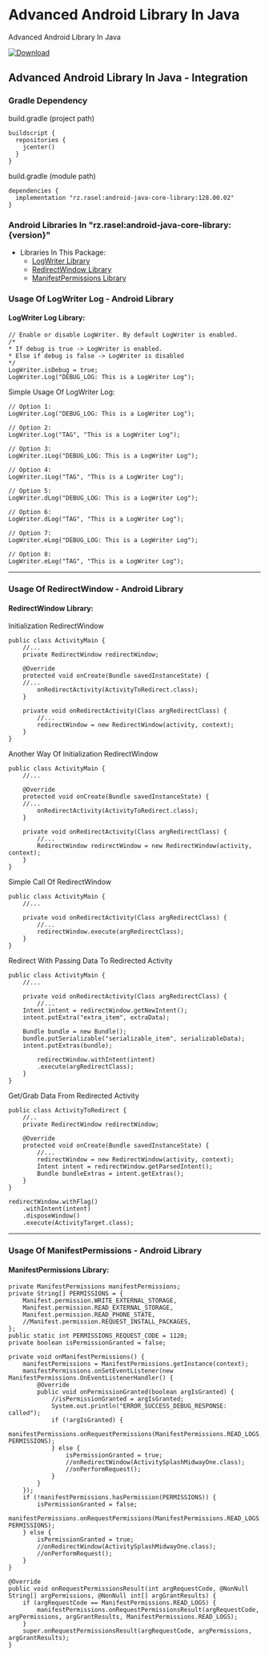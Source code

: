 # Advanced Android Library In Java
Advanced Android Library In Java

[ ![Download](https://api.bintray.com/packages/rzrasel/android-java-core-library-center/android-core-library/images/download.svg) ](https://bintray.com/rzrasel/android-java-core-library-center/android-core-library/_latestVersion)

## Advanced Android Library In Java - Integration
### Gradle Dependency
build.gradle (project path)  
```groovy_project_path 
buildscript {  
  repositories {
    jcenter()
  }
}  
```  
build.gradle (module path)
```groovy_android_gradle_dependency
dependencies {  
  implementation "rz.rasel:android-java-core-library:128.00.02"
}
```

### Android Libraries In "rz.rasel:android-java-core-library:{version}"
* Libraries In This Package:
    * [LogWriter Library](#logwriter-log-library "Goto #logwriter-log-library")
	* [RedirectWindow Library](#redirectwindow-library "Goto #redirectwindow-library")
	* [ManifestPermissions Library](#manifestpermissions-library "Goto #manifestpermissions-library")

### Usage Of LogWriter Log - Android Library
#### LogWriter Log Library:
```log_writer_log_001
// Enable or disable LogWriter. By default LogWriter is enabled.
/*
* If debug is true -> LogWriter is enabled.
* Else if debug is false -> LogWriter is disabled
*/
LogWriter.isDebug = true;
LogWriter.Log("DEBUG_LOG: This is a LogWriter Log");
```

Simple Usage Of LogWriter Log:
```log_writer_log_002
// Option 1:
LogWriter.Log("DEBUG_LOG: This is a LogWriter Log");

// Option 2:
LogWriter.Log("TAG", "This is a LogWriter Log");

// Option 3:
LogWriter.iLog("DEBUG_LOG: This is a LogWriter Log");

// Option 4:
LogWriter.iLog("TAG", "This is a LogWriter Log");

// Option 5:
LogWriter.dLog("DEBUG_LOG: This is a LogWriter Log");

// Option 6:
LogWriter.dLog("TAG", "This is a LogWriter Log");

// Option 7:
LogWriter.eLog("DEBUG_LOG: This is a LogWriter Log");

// Option 8:
LogWriter.eLog("TAG", "This is a LogWriter Log");
```

- - - -

### Usage Of RedirectWindow - Android Library
#### RedirectWindow Library:
Initialization RedirectWindow
```redirect_window_001
public class ActivityMain {
    //...
    private RedirectWindow redirectWindow;

    @Override
    protected void onCreate(Bundle savedInstanceState) {
	//...
        onRedirectActivity(ActivityToRedirect.class);
    }

    private void onRedirectActivity(Class argRedirectClass) {
        //...
        redirectWindow = new RedirectWindow(activity, context);
    }
}
```
Another Way Of Initialization RedirectWindow
```redirect_window_002
public class ActivityMain {
    //...

    @Override
    protected void onCreate(Bundle savedInstanceState) {
	//...
        onRedirectActivity(ActivityToRedirect.class);
    }

    private void onRedirectActivity(Class argRedirectClass) {
        //...
        RedirectWindow redirectWindow = new RedirectWindow(activity, context);
    }
}
```
Simple Call Of RedirectWindow
```redirect_window_003
public class ActivityMain {
    //...

    private void onRedirectActivity(Class argRedirectClass) {
        //...
        redirectWindow.execute(argRedirectClass);
    }
}
```
Redirect With Passing Data To Redirected Activity
```redirect_window_004
public class ActivityMain {
    //...

    private void onRedirectActivity(Class argRedirectClass) {
        //...
	Intent intent = redirectWindow.getNewIntent();
	intent.putExtra("extra_item", extraData);

	Bundle bundle = new Bundle();
	bundle.putSerializable("serializable_item", serializableData);
	intent.putExtras(bundle);
		
        redirectWindow.withIntent(intent)
		.execute(argRedirectClass);
    }
}
```
Get/Grab Data From Redirected Activity
```redirect_window_005
public class ActivityToRedirect {
    //..
    private RedirectWindow redirectWindow;

    @Override
    protected void onCreate(Bundle savedInstanceState) {
        //...
        redirectWindow = new RedirectWindow(activity, context);
        Intent intent = redirectWindow.getParsedIntent();
        Bundle bundleExtras = intent.getExtras();
    }
}
```
```redirect_window_006
redirectWindow.withFlag()
	.withIntent(intent)
	.disposeWindow()
	.execute(ActivityTarget.class);
```

- - - -

### Usage Of ManifestPermissions - Android Library
#### ManifestPermissions Library:
```manifest_permissions_001
private ManifestPermissions manifestPermissions;
private String[] PERMISSIONS = {
	Manifest.permission.WRITE_EXTERNAL_STORAGE,
	Manifest.permission.READ_EXTERNAL_STORAGE,
	Manifest.permission.READ_PHONE_STATE,
	//Manifest.permission.REQUEST_INSTALL_PACKAGES,
};
public static int PERMISSIONS_REQUEST_CODE = 1120;
private boolean isPermissionGranted = false;

private void onManifestPermissions() {
	manifestPermissions = ManifestPermissions.getInstance(context);
	manifestPermissions.onSetEventListener(new ManifestPermissions.OnEventListenerHandler() {
		@Override
		public void onPermissionGranted(boolean argIsGranted) {
			//isPermissionGranted = argIsGranted;
			System.out.println("ERROR_SUCCESS_DEBUG_RESPONSE: called");
			if (!argIsGranted) {
				manifestPermissions.onRequestPermissions(ManifestPermissions.READ_LOGS, PERMISSIONS);
			} else {
				isPermissionGranted = true;
				//onRedirectWindow(ActivitySplashMidwayOne.class);
				//onPerformRequest();
			}
		}
	});
	if (!manifestPermissions.hasPermission(PERMISSIONS)) {
		isPermissionGranted = false;
		manifestPermissions.onRequestPermissions(ManifestPermissions.READ_LOGS, PERMISSIONS);
	} else {
		isPermissionGranted = true;
		//onRedirectWindow(ActivitySplashMidwayOne.class);
		//onPerformRequest();
	}
}

@Override
public void onRequestPermissionsResult(int argRequestCode, @NonNull String[] argPermissions, @NonNull int[] argGrantResults) {
	if (argRequestCode == ManifestPermissions.READ_LOGS) {
		manifestPermissions.onRequestPermissionsResult(argRequestCode, argPermissions, argGrantResults, ManifestPermissions.READ_LOGS);
	}
	super.onRequestPermissionsResult(argRequestCode, argPermissions, argGrantResults);
}
```
